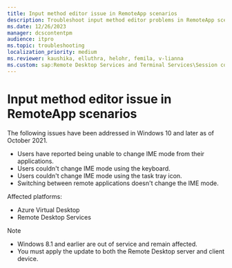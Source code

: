 ```yaml
---
title: Input method editor issue in RemoteApp scenarios
description: Troubleshoot input method editor problems in RemoteApp scenarios.
ms.date: 12/26/2023
manager: dcscontentpm
audience: itpro
ms.topic: troubleshooting
localization_priority: medium
ms.reviewer: kaushika, elluthra, helohr, femila, v-lianna
ms.custom: sap:Remote Desktop Services and Terminal Services\Session connectivity, csstroubleshoot
---
```

# Input method editor issue in RemoteApp scenarios

The following issues have been addressed in Windows 10 and later as of October 2021.

- Users have reported being unable to change IME mode from their applications.
- Users couldn't change IME mode using the keyboard.
- Users couldn't change IME mode using the task tray icon.
- Switching between remote applications doesn't change the IME mode.

Affected platforms:

- Azure Virtual Desktop
- Remote Desktop Services

> [!NOTE]
>
> - Windows 8.1 and earlier are out of service and remain affected.
> - You must apply the update to both the Remote Desktop server and client device.
